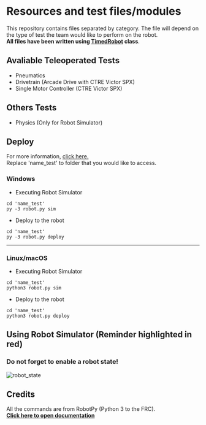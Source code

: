 # Resources and test files/modules

This repository contains files separated by category. The file will depend on the type of test the team would like to perform on the robot.
<br>**All files have been written using <a href="https://robotpy.readthedocs.io/projects/wpilib/en/latest/wpilib/TimedRobot.html">TimedRobot</a> class**.
## Avaliable Teleoperated Tests
- Pneumatics
- Drivetrain (Arcade Drive with CTRE Victor SPX)
- Single Motor Controller (CTRE Victor SPX)
## Others Tests
- Physics (Only for Robot Simulator)
## Deploy
For more information, <a href="https://robotpy.readthedocs.io/en/stable/guide/deploy.html">click here.</a><br>
Replace 'name_test' to folder that you would like to access.
### Windows
- Executing Robot Simulator
```
cd 'name_test'
py -3 robot.py sim
```
- Deploy to the robot
```
cd 'name_test'
py -3 robot.py deploy
```
---
### Linux/macOS
- Executing Robot Simulator
```
cd 'name_test'
python3 robot.py sim
```
- Deploy to the robot
```
cd 'name_test'
python3 robot.py deploy
```
## Using Robot Simulator (Reminder highlighted in red)
### Do not forget to enable a robot state!<br>
![robot_state](https://user-images.githubusercontent.com/73722088/161405945-4b1c07eb-d35c-4ab3-ae5f-e23df67c188e.png)
## Credits
All the commands are from RobotPy (Python 3 to the FRC).<br>
**<a href="https://robotpy.readthedocs.io/en/stable/index.html">Click here to open documentation</a>**
